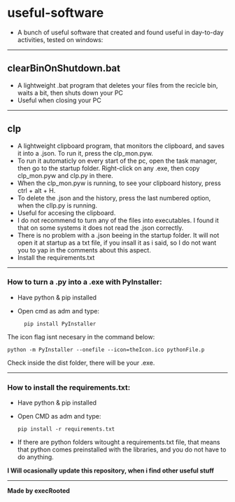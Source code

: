 # useful-software

 - A bunch of useful software that created and found useful in day-to-day activities, tested on windows:
------
## clearBinOnShutdown.bat

- A lightweight .bat program that deletes your files from the recicle bin, waits a bit, then shuts down your PC
- Useful when closing your PC

---

## clp

- A lightweight clipboard program, that monitors the clipboard, and saves it into a .json. To run it, press the clp_mon.pyw.
- To run it automaticly on every start of the pc, open the task manager, then go to the startup folder. Right-click on any .exe, then copy clp_mon.pyw and clp.py in there.
- When the clp_mon.pyw is running, to see your clipboard history, press ctrl + alt + H.
- To delete the .json and the history, press the last numbered option, when the cllp.py is running. 
- Useful for accesing the clipboard.
- I do not recommend to turn any of the files into executables. I found it that on some systems it does not read the .json correctly.
- There is no problem with a .json beeing in the startup folder. It will not open it at startup as a txt file, if you insall it as i said, so I do not want you to yap in the comments about this aspect.
- Install the requirements.txt
------

### How to turn a .py into a .exe with PyInstaller:
- Have python & pip installed
- Open cmd as adm and type:

  
		pip install PyInstaller

The icon flag isnt necesary in the command below: 


	python -m PyInstaller --onefile --icon=theIcon.ico pythonFile.p


Check inside the dist folder, there will be your .exe.

------

### How to install the requirements.txt:
  - Have python & pip installed
  - Open CMD as adm and type:

        pip install -r requirements.txt

* If there are python folders witought a requirements.txt file, that means that python comes preinstalled with the libraries, and you do not have to do anything.

**I Will ocasionally update this repository, when i find other useful stuff**

------

**Made by execRooted**
